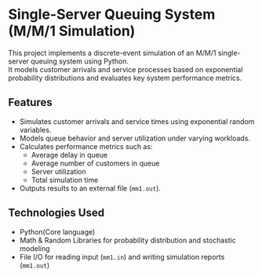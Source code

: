 # Single-Server Queuing System (M/M/1 Simulation)

This project implements a discrete-event simulation of an M/M/1 single-server queuing system using Python.  
It models customer arrivals and service processes based on exponential probability distributions and evaluates key system performance metrics.  

## Features
- Simulates customer arrivals and service times using exponential random variables.  
- Models queue behavior and server utilization under varying workloads.  
- Calculates performance metrics such as:  
  - Average delay in queue  
  - Average number of customers in queue  
  - Server utilization  
  - Total simulation time  
- Outputs results to an external file (`mm1.out`).  

##  Technologies Used
- Python(Core language)  
- Math & Random Libraries for probability distribution and stochastic modeling  
- File I/O for reading input (`mm1.in`) and writing simulation reports (`mm1.out`)  

